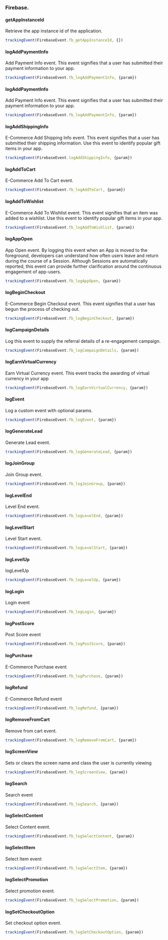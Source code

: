### Firebase.

#### getAppInstanceId

Retrieve the app instance id of the application.

```javascript
trackingEvent(FirebaseEvent.fb_getAppInstanceId, {})
```

#### logAddPaymentInfo

Add Payment Info event. This event signifies that a user has submitted their payment information to your app.

```javascript
trackingEvent(FirebaseEvent.fb_logAddPaymentInfo, {param})
```

#### logAddPaymentInfo

Add Payment Info event. This event signifies that a user has submitted their payment information to your app.

```javascript
trackingEvent(FirebaseEvent.fb_logAddPaymentInfo, {param})
```

#### logAddShippingInfo

E-Commerce Add Shipping Info event. This event signifies that a user has submitted their shipping information. Use this event to identify popular gift items in your app.

```javascript 
trackingEvent(FirebaseEvent.logAddShippingInfo, {param})
```
#### logAddToCart

E-Commerce Add To Cart event.

```javascript
trackingEvent(FirebaseEvent.fb_logAddToCart, {param})
```

#### logAddToWishlist

E-Commerce Add To Wishlist event. This event signifies that an item was added to a wishlist. Use this event to identify popular gift items in your app.

```javascript
trackingEvent(FirebaseEvent.fb_logAddToWishlist, {param})
```

#### logAppOpen

App Open event. By logging this event when an App is moved to the foreground, developers can understand how often users leave and return during the course of a Session. Although Sessions are automatically reported, this event can provide further clarification around the continuous engagement of app-users.

```javascript
trackingEvent(FirebaseEvent.fb_logAppOpen, {param})
```

#### logBeginCheckout

E-Commerce Begin Checkout event. This event signifies that a user has begun the process of checking out.

```javascript
trackingEvent(FirebaseEvent.fb_logBeginCheckout, {param})
```
#### logCampaignDetails

Log this event to supply the referral details of a re-engagement campaign.

```javascript
trackingEvent(FirebaseEvent.fb_logCampaignDetails, {param})
```

#### logEarnVirtualCurrency

Earn Virtual Currency event. This event tracks the awarding of virtual currency in your app

```javascript
trackingEvent(FirebaseEvent.fb_logEarnVirtualCurrency, {param})
```

#### logEvent

Log a custom event with optional params. 

```javascript
trackingEvent(FirebaseEvent.fb_logEvent, {param})
```

#### logGenerateLead

Generate Lead event.

```javascript
trackingEvent(FirebaseEvent.fb_logGenerateLead, {param})
```

#### logJoinGroup

Join Group event.

```javascript
trackingEvent(FirebaseEvent.fb_logJoinGroup, {param})
```

#### logLevelEnd

Level End event.

```javascript
trackingEvent(FirebaseEvent.fb_logLevelEnd, {param})
```

#### logLevelStart

Level Start event.

```javascript
trackingEvent(FirebaseEvent.fb_logLevelStart, {param})
```

#### logLevelUp

logLevelUp

```javascript
trackingEvent(FirebaseEvent.fb_logLevelUp, {param})
```

#### logLogin

Login event

```javascript
trackingEvent(FirebaseEvent.fb_logLogin, {param})
```

#### logPostScore

Post Score event

```javascript
trackingEvent(FirebaseEvent.fb_logPostScore, {param})
```

#### logPurchase

E-Commerce Purchase event

```javascript
trackingEvent(FirebaseEvent.fb_logPurchase, {param})
```

#### logRefund

E-Commerce Refund event

```javascript
trackingEvent(FirebaseEvent.fb_logRefund, {param})
```

#### logRemoveFromCart

Remove from cart event.

```javascript
trackingEvent(FirebaseEvent.fb_logRemoveFromCart, {param})
```

#### logScreenView

Sets or clears the screen name and class the user is currently viewing

```javascript
trackingEvent(FirebaseEvent.fb_logScreenView, {param})
```
#### logSearch

Search event

```javascript
trackingEvent(FirebaseEvent.fb_logSearch, {param})
```

#### logSelectContent

Select Content event.

```javascript
trackingEvent(FirebaseEvent.fb_logSelectContent, {param})
```

#### logSelectItem

Select Item event

```javascript
trackingEvent(FirebaseEvent.fb_logSelectItem, {param})
```

#### logSelectPromotion

Select promotion event.

```javascript
trackingEvent(FirebaseEvent.fb_logSelectPromotion, {param})
```

#### logSetCheckoutOption

Set checkout option event.

```javascript
trackingEvent(FirebaseEvent.fb_logSetCheckoutOption, {param})
```
